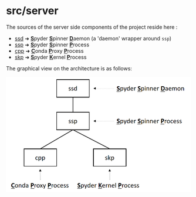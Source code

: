 # src/server

The sources of the server side components of the project reside here :

- [ssd](/src/server/ssd) ➜ <ins>**S**</ins>pyder <ins>**S**</ins>pinner <ins>**D**</ins>aemon (a 'daemon' wrapper around `ssp`)
- [ssp](/src/server/ssp) ➜ <ins>**S**</ins>pyder <ins>**S**</ins>pinner <ins>**P**</ins>rocess
- [cpp](/src/server/cpp) ➜ <ins>**C**</ins>onda <ins>**P**</ins>roxy <ins>**P**</ins>rocess
- [skp](/src/server/skp) ➜ <ins>**S**</ins>pyder <ins>**K**</ins>ernel <ins>**P**</ins>rocess

The graphical view on the architecture is as follows:

<p align="center">
  <img src="/doc/pictures/architecture.png">
</p>
